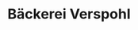 ---
title: "Bäckerei Verspohl"
url: /altenberge/baeckerei-verspohl-muensterstrasse/
shop: Bäckerei
---